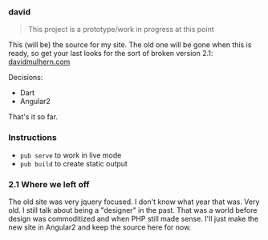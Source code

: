 ### david

> This project is a prototype/work in progress at this point

This (will be) the source for my site. The old one will be gone when this is ready, so get your last looks for the sort of broken version 2.1: [davidmulhern.com](http://davidmulhern.com)

Decisions:

* Dart
* Angular2

That's it so far.

### Instructions

* `pub serve` to work in live mode
* `pub build` to create static output

### 2.1 Where we left off

The old site was very jquery focused. I don't know what year that was. Very old. I still talk about being a "designer" in the past. That was a world before design was commoditized and when PHP still made sense. I'll just make the new site in Angular2 and keep the source here for now.
